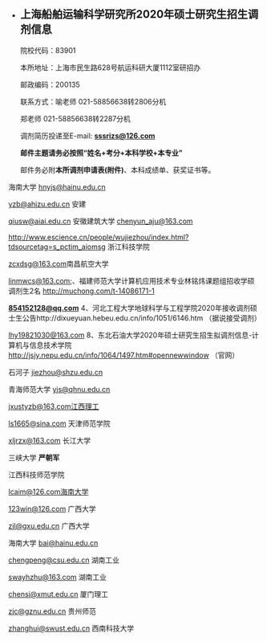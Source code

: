 - ## 上海船舶运输科学研究所2020年硕士研究生招生调剂信息

  院校代码：83901      

  本所地址：上海市民生路628号航运科研大厦1112室研招办

  邮政编码：200135

  联系方式：喻老师  021-58856638转2806分机

  郑老师  021-58856638转2287分机

  调剂简历投递至E-mail: **sssrizs@126.com**

  **邮件主题请务必按照“姓名+考分+本科学校+本专业”**

  邮件务必附**本所调剂申请表(附件)**、本科成绩单、获奖证书等。

海南大学 hnyjs@hainu.edu.cn

yzb@ahjzu.edu.cn  安建

qiusw@aiai.edu.cn  安徽建筑大学  chenyun_aju@163.com

http://www.escience.cn/people/wujiezhou/index.html?tdsourcetag=s_pctim_aiomsg 浙江科技学院

[zcxdsg@163.com](mailto:zcxdsg@163.com)南昌航空大学

linmwcs@163.com;、福建师范大学计算机应用技术专业林铭炜课题组招收学硕调剂生2名
http://muchong.com/t-14086171-1

**854152128@qq.com** 4、河北工程大学地球科学与工程学院2020年接收调剂硕士生公告http://dixueyuan.hebeu.edu.cn/info/1051/6146.htm （据说接受调剂）

[lhy19821030@163.com](mailto:lhy19821030@163.com) 8、东北石油大学2020年硕士研究生招生拟调剂信息-计算机与信息技术学院
http://jsjy.nepu.edu.cn/info/1064/1497.htm#opennewwindow （官网）

石河子  jiezhou@shzu.edu.cn

青海师范大学 yjs@qhnu.edu.cn

jxustyzb@163.com江西理工

ls1665@sina.com  天津师范学院

xljrzx@163.com  长江大学

三峡大学 **严朝军**

江西科技师范学院

lcaim@126.com海南大学

123win@126.com  广西大学

zjl@gxu.edu.cn 广西大学

海南大学 bai@hainu.edu.cn

 chengpeng@csu.edu.cn   湖南工业

swayhzhu@163.com 湖南工业

chensi@xmut.edu.cn 厦门理工

zjc@gznu.edu.cn  贵州师范

zhanghui@swust.edu.cn 西南科技大学